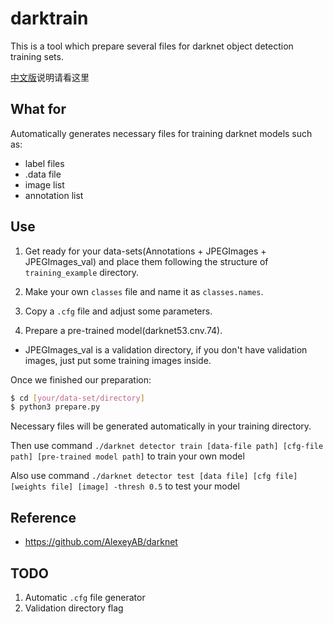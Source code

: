 # darktrain

This is a tool which prepare several files for darknet object detection training sets.

[中文版](https://github.com/cookedsteak/darktrain/blob/master/README_zh.md)说明请看这里


## What for

Automatically generates necessary files for training darknet models such as:

- label files
- .data file
- image list
- annotation list

## Use

1. Get ready for your data-sets(Annotations + JPEGImages + JPEGImages_val) and place them following the structure of `training_example` directory.

2. Make your own `classes` file and name it as `classes.names`.

3. Copy a `.cfg` file and adjust some parameters.
 
5. Prepare a pre-trained model(darknet53.cnv.74).

* JPEGImages_val is a validation directory, if you don't have validation images, just put some training images inside.

Once we finished our preparation:

```bash
$ cd [your/data-set/directory]
$ python3 prepare.py
```

Necessary files will be generated automatically in your training directory.

Then use command `./darknet detector train [data-file path] [cfg-file path] [pre-trained model path]` to train your own model

Also use command `./darknet detector test [data file] [cfg file] [weights file] [image] -thresh 0.5` to test your model


## Reference

- https://github.com/AlexeyAB/darknet


## TODO

1. Automatic `.cfg` file generator
2. Validation directory flag
